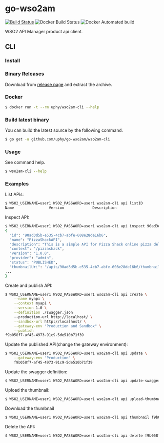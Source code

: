 # go-wso2am

[![Build Status](https://travis-ci.org/uphy/go-wso2am.svg?branch=master)](https://travis-ci.org/uphy/go-wso2am)
![Docker Build Status](https://img.shields.io/docker/build/uphy/go-wso2am.svg)
![Docker Automated build](https://img.shields.io/docker/automated/uphy/go-wso2am.svg)

WSO2 API Manager product api client.

## CLI

### Install

### Binary Releases

Download from [release page](https://github.com/uphy/go-wso2am/releases) and extract the archive.

### Docker

```bash
$ docker run -t --rm uphy/wso2am-cli --help
```

### Build latest binary

You can build the latest source by the following command.

```bash
$ go get -u github.com/uphy/go-wso2am/wso2am-cli
```

### Usage

See command help.

```bash
$ wso2am-cli --help
```

### Examples

List APIs:

```bash
$ WSO2_USERNAME=user1 WSO2_PASSWORD=user1 wso2am-cli api listID
Name                Version             Description                                                       Status90ad3d5b-e535-4cb7-abfe-608e28de16b6 PizzaShackAPI       1.0.0               This is a simple API for Pizza Shack online pizza delivery store. PUBLISHED
```

Inspect API:

```bash
$ WSO2_USERNAME=user1 WSO2_PASSWORD=user1 wso2am-cli api inspect 90ad3d5b-e535-4cb7-abfe-608e28de16b6
{
  "id": "90ad3d5b-e535-4cb7-abfe-608e28de16b6",
  "name": "PizzaShackAPI",
  "description": "This is a simple API for Pizza Shack online pizza delivery store.",
  "context": "/pizzashack",
  "version": "1.0.0",
  "provider": "admin",
  "status": "PUBLISHED",
  "thumbnailUri": "/apis/90ad3d5b-e535-4cb7-abfe-608e28de16b6/thumbnail",
...
}
```

Create and publish API:

```bash
$ WSO2_USERNAME=user1 WSO2_PASSWORD=user1 wso2am-cli api create \
    --name myapi \
    --context myapi \
    --version 1.0 \
    --definition ./swagger.json
    --production-url http://localhost/ \
    --sandbox-url http://localhost/ \
    --gateway-env "Production and Sandbox" \
    --publish
f9b058f7-af45-4973-91c9-5de510b71f39
```

Update the published API(change the gateway environment):

```bash
$ WSO2_USERNAME=user1 WSO2_PASSWORD=user1 wso2am-cli api update \
    --gateway-env "Production" \
    f9b058f7-af45-4973-91c9-5de510b71f39
```

Update the swagger definition:

```bash
$ WSO2_USERNAME=user1 WSO2_PASSWORD=user1 wso2am-cli api update-swagger f9b058f7-af45-4973-91c9-5de510b71f39 ./swagger.json
```

Upload the thumbnail:

```bash
$ WSO2_USERNAME=user1 WSO2_PASSWORD=user1 wso2am-cli api upload-thumbnail f9b058f7-af45-4973-91c9-5de510b71f39 ./icon.jpeg
```

Download the thumbnail

```bash
$ WSO2_USERNAME=user1 WSO2_PASSWORD=user1 wso2am-cli api thumbnail f9b058f7-af45-4973-91c9-5de510b71f39 > icon.jpeg
```

Delete the API:

```bash
$ WSO2_USERNAME=user1 WSO2_PASSWORD=user1 wso2am-cli api delete f9b058f7-af45-4973-91c9-5de510b71f39
```